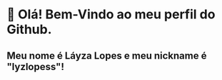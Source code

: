 # 👋 Olá! Bem-Vindo ao meu perfil do Github.
## Meu nome é Láyza Lopes e meu nickname é "lyzlopess"!
